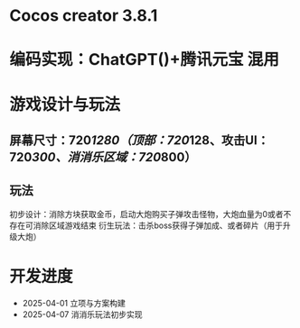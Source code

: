 # Cocos creator 3.8.1
# 编码实现：ChatGPT()+腾讯元宝 混用
# 游戏设计与玩法
## 屏幕尺寸：720*1280（顶部：720*128、攻击UI：720*300、消消乐区域：720*800）
## 玩法
初步设计：消除方块获取金币，启动大炮购买子弹攻击怪物，大炮血量为0或者不存在可消除区域游戏结束
衍生玩法：击杀boss获得子弹加成、或者碎片（用于升级大炮）
# 开发进度
- 2025-04-01 立项与方案构建
- 2025-04-07 消消乐玩法初步实现


